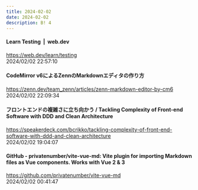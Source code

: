 ```yaml
---
title: 2024-02-02
date: 2024-02-02
description: B! 4
---
```


#### Learn Testing  |  web.dev
https://web.dev/learn/testing<br>
2024/02/02 22:57:10<br>


#### CodeMirror v6によるZennのMarkdownエディタの作り方
https://zenn.dev/team_zenn/articles/zenn-markdown-editor-by-cm6<br>
2024/02/02 22:09:34<br>


#### フロントエンドの複雑さに立ち向かう / Tackling Complexity of Front-end Software with DDD and Clean Architecture
https://speakerdeck.com/bcrikko/tackling-complexity-of-front-end-software-with-ddd-and-clean-architecture<br>
2024/02/02 19:04:07<br>


#### GitHub - privatenumber/vite-vue-md: Vite plugin for importing Markdown files as Vue components. Works with Vue 2 & 3
https://github.com/privatenumber/vite-vue-md<br>
2024/02/02 00:41:47<br>



